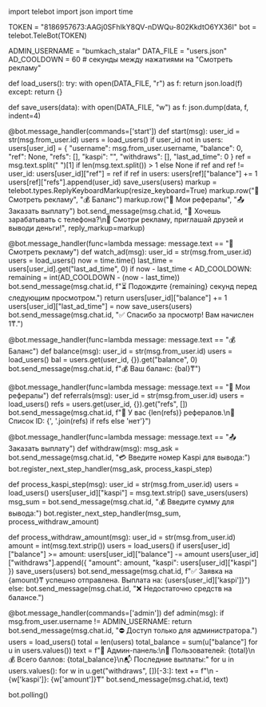 import telebot
import json
import time

TOKEN = "8186957673:AAGj0SFhIkY8QV-nDWQu-802KkdtO6YX36I"
bot = telebot.TeleBot(TOKEN)

ADMIN_USERNAME = "bumkach_stalar"
DATA_FILE = "users.json"
AD_COOLDOWN = 60  # секунды между нажатиями на "Смотреть рекламу"

def load_users():
    try:
        with open(DATA_FILE, "r") as f:
            return json.load(f)
    except:
        return {}

def save_users(data):
    with open(DATA_FILE, "w") as f:
        json.dump(data, f, indent=4)

@bot.message_handler(commands=['start'])
def start(msg):
    user_id = str(msg.from_user.id)
    users = load_users()
    if user_id not in users:
        users[user_id] = {
            "username": msg.from_user.username,
            "balance": 0,
            "ref": None,
            "refs": [],
            "kaspi": "",
            "withdraws": [],
            "last_ad_time": 0
        }
        ref = msg.text.split(" ")[1] if len(msg.text.split()) > 1 else None
        if ref and ref != user_id:
            users[user_id]["ref"] = ref
            if ref in users:
                users[ref]["balance"] += 1
                users[ref]["refs"].append(user_id)
    save_users(users)
    markup = telebot.types.ReplyKeyboardMarkup(resize_keyboard=True)
    markup.row("🎥 Смотреть рекламу", "💰 Баланс")
    markup.row("👥 Мои рефералы", "📤 Заказать выплату")
    bot.send_message(msg.chat.id, "💸 Хочешь зарабатывать с телефона?\n🎥 Смотри рекламу, приглашай друзей и выводи деньги!", reply_markup=markup)

@bot.message_handler(func=lambda message: message.text == "🎥 Смотреть рекламу")
def watch_ad(msg):
    user_id = str(msg.from_user.id)
    users = load_users()
    now = time.time()
    last_time = users[user_id].get("last_ad_time", 0)
    if now - last_time < AD_COOLDOWN:
        remaining = int(AD_COOLDOWN - (now - last_time))
        bot.send_message(msg.chat.id, f"⏳ Подождите {remaining} секунд перед следующим просмотром.")
        return
    users[user_id]["balance"] += 1
    users[user_id]["last_ad_time"] = now
    save_users(users)
    bot.send_message(msg.chat.id, "✅ Спасибо за просмотр! Вам начислен 1₸.")

@bot.message_handler(func=lambda message: message.text == "💰 Баланс")
def balance(msg):
    user_id = str(msg.from_user.id)
    users = load_users()
    bal = users.get(user_id, {}).get("balance", 0)
    bot.send_message(msg.chat.id, f"💰 Ваш баланс: {bal}₸")

@bot.message_handler(func=lambda message: message.text == "👥 Мои рефералы")
def referrals(msg):
    user_id = str(msg.from_user.id)
    users = load_users()
    refs = users.get(user_id, {}).get("refs", [])
    bot.send_message(msg.chat.id, f"👥 У вас {len(refs)} рефералов.\n🧾 Список ID: {', '.join(refs) if refs else 'нет'}")

@bot.message_handler(func=lambda message: message.text == "📤 Заказать выплату")
def withdraw(msg):
    msg_ask = bot.send_message(msg.chat.id, "💳 Введите номер Kaspi для вывода:")
    bot.register_next_step_handler(msg_ask, process_kaspi_step)

def process_kaspi_step(msg):
    user_id = str(msg.from_user.id)
    users = load_users()
    users[user_id]["kaspi"] = msg.text.strip()
    save_users(users)
    msg_sum = bot.send_message(msg.chat.id, "💰 Введите сумму для вывода:")
    bot.register_next_step_handler(msg_sum, process_withdraw_amount)

def process_withdraw_amount(msg):
    user_id = str(msg.from_user.id)
    amount = int(msg.text.strip())
    users = load_users()
    if users[user_id]["balance"] >= amount:
        users[user_id]["balance"] -= amount
        users[user_id]["withdraws"].append({
            "amount": amount,
            "kaspi": users[user_id]["kaspi"]
        })
        save_users(users)
        bot.send_message(msg.chat.id, f"✅ Заявка на {amount}₸ успешно отправлена. Выплата на: {users[user_id]['kaspi']}")
    else:
        bot.send_message(msg.chat.id, "❌ Недостаточно средств на балансе.")

@bot.message_handler(commands=['admin'])
def admin(msg):
    if msg.from_user.username != ADMIN_USERNAME:
        return bot.send_message(msg.chat.id, "⛔ Доступ только для администратора.")
    users = load_users()
    total = len(users)
    total_balance = sum(u["balance"] for u in users.values())
    text = f"👑 Админ-панель:\n👥 Пользователей: {total}\n💰 Всего баллов: {total_balance}\n📬 Последние выплаты:"
    for u in users.values():
        for w in u.get("withdraws", [])[-3:]:
            text += f"\n - {w['kaspi']}: {w['amount']}₸"
    bot.send_message(msg.chat.id, text)

bot.polling()
